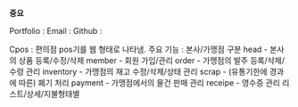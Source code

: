 
**중요**

Portfolio : 
Email : 
Github :

Cpos : 편의점 pos기를 웹 형태로 나타냄.
주요 기능 : 
본사/가맹점 구분
head - 본사의 상품 등록/수정/삭제
member - 회원 가입/관리
order - 가맹점의 발주 등록/삭제/수령 관리
inventory - 가맹점의 재고 수정/삭제/상태 관리
scrap - (유통기한에 경과에 따른) 폐기 처리
payment - 가맹점에서의 물건 판매 관리
receipe - 영수증 관리 리스트/상세/지불형태별